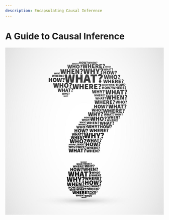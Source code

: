 ```yaml
---
description: Encapsulating Causal Inference
---
```


# A Guide to Causal Inference

![](.gitbook/assets/image%20%2818%29.png)

